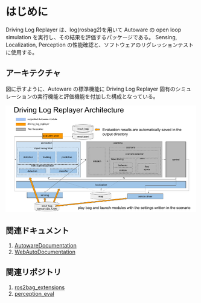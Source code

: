 # はじめに

Driving Log Replayer は、log(rosbag2)を用いて Autoware の open loop simulation を実行し、その結果を評価するパッケージである。
Sensing, Localization, Perception の性能確認と、ソフトウェアのリグレッションテストに使用する。

## アーキテクチャ

図に示すように、Autoware の標準機能に Driving Log Replayer 固有のシミュレーションの実行機能と評価機能を付加した構成となっている。

![architecture](images/architecture.png)

## 関連ドキュメント

1. [AutowareDocumentation](https://autowarefoundation.github.io/autoware-documentation/main/)
2. [WebAutoDocumentation](https://docs.web.auto/)

## 関連リポジトリ

1. [ros2bag_extensions](https://github.com/tier4/ros2bag_extensions)
2. [perception_eval](https://github.com/tier4/autoware_perception_evaluation)
